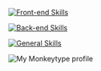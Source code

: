 [![Front-end Skills](https://skillicons.dev/icons?i=js,ts,vue,vite,nodejs)](https://skillicons.dev)

[![Back-end Skills](https://skillicons.dev/icons?i=py)](https://skillicons.dev)

[![General Skills](https://skillicons.dev/icons?i=git,docker,vscode,linux)](https://skillicons.dev)


<img src="https://raw.githubusercontent.com/LengSword/LengSword/monkeytype-readme/monkeytype-readme-pb.svg" alt="My Monkeytype profile" />
